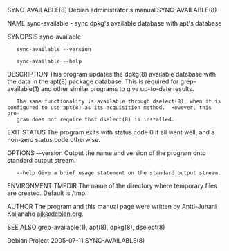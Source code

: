 SYNC-AVAILABLE(8)                                          Debian administrator's manual                                         SYNC-AVAILABLE(8)

NAME
       sync-available - sync dpkg's available database with apt's database

SYNOPSIS
       sync-available

       sync-available --version

       sync-available --help

DESCRIPTION
       This  program  updates the dpkg(8) available database with the data in the apt(8) package database.  This is required for grep-available(1)
       and other similar programs to give up-to-date results.

       The same functionality is available through dselect(8), when it is configured to use apt(8) as its acquisition method.  However, this  pro‐
       gram does not require that dselect(8) is installed.

EXIT STATUS
       The program exits with status code 0 if all went well, and a non-zero status code otherwise.

OPTIONS
       --version
              Output the name and version of the program onto standard output stream.

       --help Give a brief usage statement on the standard output stream.

ENVIRONMENT
       TMPDIR The name of the directory where temporary files are created.  Default is /tmp.

AUTHOR
       The program and this manual page were written by Antti-Juhani Kaijanaho <ajk@debian.org>.

SEE ALSO
       grep-available(1), apt(8), dpkg(8), dselect(8)

Debian Project                                                      2005-07-11                                                   SYNC-AVAILABLE(8)
